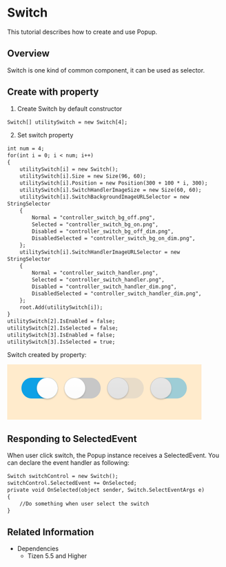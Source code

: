 # Switch
This tutorial describes how to create and use Popup.

## Overview
Switch is one kind of common component, it can be used as selector.

## Create with property
1. Create Switch by default constructor

~~~{.cs}
Switch[] utilitySwitch = new Switch[4];
~~~

2. Set switch property

~~~{.cs}
int num = 4;
for(int i = 0; i < num; i++)
{
    utilitySwitch[i] = new Switch();
    utilitySwitch[i].Size = new Size(96, 60);
    utilitySwitch[i].Position = new Position(300 + 100 * i, 300);
    utilitySwitch[i].SwitchHandlerImageSize = new Size(60, 60);
    utilitySwitch[i].SwitchBackgroundImageURLSelector = new StringSelector
    {
        Normal = "controller_switch_bg_off.png",
        Selected = "controller_switch_bg_on.png",
        Disabled = "controller_switch_bg_off_dim.png",
        DisabledSelected = "controller_switch_bg_on_dim.png",
    };
    utilitySwitch[i].SwitchHandlerImageURLSelector = new StringSelector
    {
        Normal = "controller_switch_handler.png",
        Selected = "controller_switch_handler.png",
        Disabled = "controller_switch_handler_dim.png",
        DisabledSelected = "controller_switch_handler_dim.png",
    };
    root.Add(utilitySwitch[i]);
}
utilitySwitch[2].IsEnabled = false;
utilitySwitch[2].IsSelected = false;
utilitySwitch[3].IsEnabled = false;
utilitySwitch[3].IsSelected = true;
~~~

Switch created by property:

![SwitchProperty](./media/SwitchProperty.PNG)

## Responding to SelectedEvent
When user click switch, the Popup instance receives a SelectedEvent.
You can declare the event handler as following:

~~~{.cs}
Switch switchControl = new Switch();
switchControl.SelectedEvent += OnSelected;
private void OnSelected(object sender, Switch.SelectEventArgs e)
{
    //Do something when user select the switch
}
~~~

## Related Information
- Dependencies
  -   Tizen 5.5 and Higher